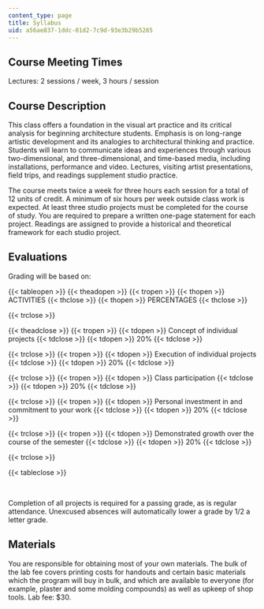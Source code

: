 ```yaml
---
content_type: page
title: Syllabus
uid: a56ae837-1ddc-01d2-7c9d-93e3b29b5265
---
```


Course Meeting Times
--------------------

Lectures: 2 sessions / week, 3 hours / session

Course Description
------------------

This class offers a foundation in the visual art practice and its critical analysis for beginning architecture students. Emphasis is on long-range artistic development and its analogies to architectural thinking and practice. Students will learn to communicate ideas and experiences through various two-dimensional, and three-dimensional, and time-based media, including installations, performance and video. Lectures, visiting artist presentations, field trips, and readings supplement studio practice.

The course meets twice a week for three hours each session for a total of 12 units of credit. A minimum of six hours per week outside class work is expected. At least three studio projects must be completed for the course of study. You are required to prepare a written one-page statement for each project. Readings are assigned to provide a historical and theoretical framework for each studio project.

Evaluations
-----------

Grading will be based on:

{{< tableopen >}}
{{< theadopen >}}
{{< tropen >}}
{{< thopen >}}
ACTIVITIES
{{< thclose >}}
{{< thopen >}}
PERCENTAGES
{{< thclose >}}

{{< trclose >}}

{{< theadclose >}}
{{< tropen >}}
{{< tdopen >}}
Concept of individual projects
{{< tdclose >}}
{{< tdopen >}}
20%
{{< tdclose >}}

{{< trclose >}}
{{< tropen >}}
{{< tdopen >}}
Execution of individual projects
{{< tdclose >}}
{{< tdopen >}}
20%
{{< tdclose >}}

{{< trclose >}}
{{< tropen >}}
{{< tdopen >}}
Class participation
{{< tdclose >}}
{{< tdopen >}}
20%
{{< tdclose >}}

{{< trclose >}}
{{< tropen >}}
{{< tdopen >}}
Personal investment in and commitment to your work
{{< tdclose >}}
{{< tdopen >}}
20%
{{< tdclose >}}

{{< trclose >}}
{{< tropen >}}
{{< tdopen >}}
Demonstrated growth over the course of the semester
{{< tdclose >}}
{{< tdopen >}}
20%
{{< tdclose >}}

{{< trclose >}}

{{< tableclose >}}

  
 

Completion of all projects is required for a passing grade, as is regular attendance. Unexcused absences will automatically lower a grade by 1/2 a letter grade.

Materials
---------

You are responsible for obtaining most of your own materials. The bulk of the lab fee covers printing costs for handouts and certain basic materials which the program will buy in bulk, and which are available to everyone (for example, plaster and some molding compounds) as well as upkeep of shop tools. Lab fee: $30.